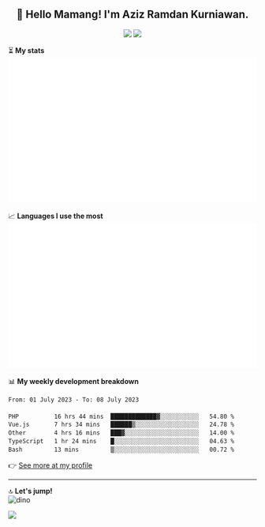 <h2 align="center">👋 Hello Mamang! I'm Aziz Ramdan Kurniawan.</h2>  
<p align="center">
  <img src="https://komarev.com/ghpvc/?username=azizramdan">
  <img src="https://wakatime.com/badge/user/90056fa0-4c31-4eca-954e-2a3ac05896f9.svg">
</p>
    
⏳ **My stats**  
![](https://raw.githubusercontent.com/azizramdan/github-stats/master/generated/overview.svg#gh-dark-mode-only)

📈 **Languages I use the most**  
![](https://raw.githubusercontent.com/azizramdan/github-stats/master/generated/languages.svg#gh-dark-mode-only)

📊 **My weekly development breakdown**
<!--START_SECTION:waka-->

```txt
From: 01 July 2023 - To: 08 July 2023

PHP          16 hrs 44 mins  █████████████▓░░░░░░░░░░░   54.80 %
Vue.js       7 hrs 34 mins   ██████▒░░░░░░░░░░░░░░░░░░   24.78 %
Other        4 hrs 16 mins   ███▓░░░░░░░░░░░░░░░░░░░░░   14.00 %
TypeScript   1 hr 24 mins    █░░░░░░░░░░░░░░░░░░░░░░░░   04.63 %
Bash         13 mins         ▒░░░░░░░░░░░░░░░░░░░░░░░░   00.72 %
```

<!--END_SECTION:waka-->
👉 [See more at my profile](https://wakatime.com/@azizramdan)
***
🔝 **Let's jump!**  
![dino](https://raw.githubusercontent.com/azizramdan/azizramdan/master/dino.gif)  

![](https://hit.yhype.me/github/profile?user_id=27954794)
